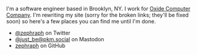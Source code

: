 I'm a software engineer based in Brooklyn, NY. I work for [Oxide Computer Company](https://oxide.computer). I'm rewriting my site (sorry for the broken links; they'll be fixed soon) so here's a few places you can find me until I'm done. 

- [@zephraph](https://twitter.com/zephraph) on Twitter
- [@just_be@pkm.social](https://pkm.social/@just_be) on Mastodon
- [zephraph](https://github.com/zephraph) on GitHub